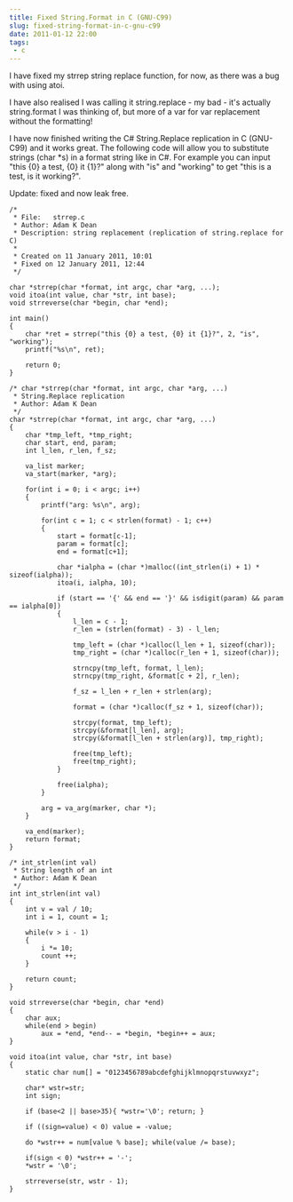 ```yaml
---
title: Fixed String.Format in C (GNU-C99)
slug: fixed-string-format-in-c-gnu-c99
date: 2011-01-12 22:00
tags: 
 - c
---
```

I have fixed my strrep string replace function, for now, as there was a bug with using atoi.

I have also realised I was calling it string.replace - my bad - it's actually string.format I was thinking of, but more of a var for var replacement without the formatting!

I have now finished writing the C# String.Replace replication in C (GNU-C99) and it works great. The following code will allow you to substitute strings (char *s) in a format string like in C#. For example you can input "this {0} a test, {0} it {1}?" along with "is" and "working" to get "this is a test, is it working?".

Update: fixed and now leak free.

    /*
     * File:   strrep.c
     * Author: Adam K Dean
     * Description: string replacement (replication of string.replace for C)
     *
     * Created on 11 January 2011, 10:01
     * Fixed on 12 January 2011, 12:44
     */
     
    char *strrep(char *format, int argc, char *arg, ...);
    void itoa(int value, char *str, int base);
    void strreverse(char *begin, char *end);
     
    int main()
    {
        char *ret = strrep("this {0} a test, {0} it {1}?", 2, "is", "working");
        printf("%s\n", ret);
     
        return 0;
    }
     
    /* char *strrep(char *format, int argc, char *arg, ...)
     * String.Replace replication
     * Author: Adam K Dean
     */
    char *strrep(char *format, int argc, char *arg, ...)
    {
        char *tmp_left, *tmp_right;
        char start, end, param;
        int l_len, r_len, f_sz;
     
        va_list marker;
        va_start(marker, *arg);
     
        for(int i = 0; i < argc; i++)
        {
            printf("arg: %s\n", arg);
             
            for(int c = 1; c < strlen(format) - 1; c++)
            {
                start = format[c-1];
                param = format[c];
                end = format[c+1];
     
                char *ialpha = (char *)malloc((int_strlen(i) + 1) * sizeof(ialpha));
                itoa(i, ialpha, 10);
     
                if (start == '{' && end == '}' && isdigit(param) && param == ialpha[0])
                {
                    l_len = c - 1;
                    r_len = (strlen(format) - 3) - l_len;
     
                    tmp_left = (char *)calloc(l_len + 1, sizeof(char));
                    tmp_right = (char *)calloc(r_len + 1, sizeof(char));
     
                    strncpy(tmp_left, format, l_len);
                    strncpy(tmp_right, &format[c + 2], r_len);                
     
                    f_sz = l_len + r_len + strlen(arg);
     
                    format = (char *)calloc(f_sz + 1, sizeof(char));
     
                    strcpy(format, tmp_left);
                    strcpy(&format[l_len], arg);
                    strcpy(&format[l_len + strlen(arg)], tmp_right);
     
                    free(tmp_left);
                    free(tmp_right);
                }
     
                free(ialpha);
            }
     
            arg = va_arg(marker, char *);
        }
     
        va_end(marker);
        return format;
    }
     
    /* int_strlen(int val)
     * String length of an int
     * Author: Adam K Dean
     */
    int int_strlen(int val)
    {
        int v = val / 10;
        int i = 1, count = 1;
     
        while(v > i - 1)
        {
            i *= 10;
            count ++;
        }
     
        return count;
    }
     
    void strreverse(char *begin, char *end)
    {
        char aux;
        while(end > begin)
            aux = *end, *end-- = *begin, *begin++ = aux;
    }
     
    void itoa(int value, char *str, int base)
    {
        static char num[] = "0123456789abcdefghijklmnopqrstuvwxyz";
     
        char* wstr=str;
        int sign;
     
        if (base<2 || base>35){ *wstr='\0'; return; }
     
        if ((sign=value) < 0) value = -value;
     
        do *wstr++ = num[value % base]; while(value /= base);
     
        if(sign < 0) *wstr++ = '-';
        *wstr = '\0';
     
        strreverse(str, wstr - 1);
    }